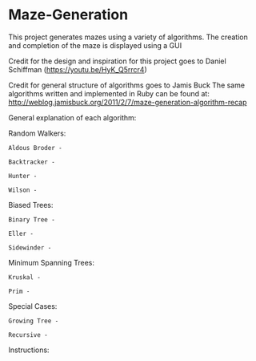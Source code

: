 # Maze-Generation
This project generates mazes using a variety of algorithms. The creation and completion of the maze is displayed using a GUI

Credit for the design and inspiration for this project goes to Daniel Schiffman (https://youtu.be/HyK_Q5rrcr4)

Credit for general structure of algorithms goes to Jamis Buck
The same algorithms written and implemented in Ruby can be found at: http://weblog.jamisbuck.org/2011/2/7/maze-generation-algorithm-recap

General explanation of each algorithm:

Random Walkers:

	Aldous Broder - 
	
	Backtracker -

	Hunter -
	
 	Wilson -

Biased Trees:

	Binary Tree -

	Eller - 

	Sidewinder - 


Minimum Spanning Trees:

	Kruskal - 

	Prim -

Special Cases:

	Growing Tree - 

	Recursive - 


Instructions: